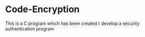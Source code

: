 # Code-Encryption
This is a C program which has been created t develop a security authentication program
